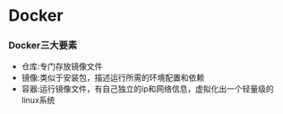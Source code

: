 # Docker

### Docker三大要素
- 仓库:专门存放镜像文件
- 镜像:类似于安装包，描述运行所需的环境配置和依赖
- 容器:运行镜像文件，有自己独立的ip和网络信息，虚拟化出一个轻量级的linux系统
